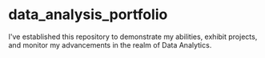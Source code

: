 # data_analysis_portfolio
 I've established this repository to demonstrate my abilities, exhibit projects, and monitor my advancements in the realm of Data Analytics.
